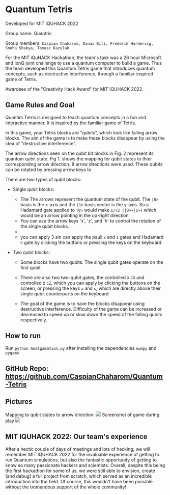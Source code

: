 # Quantum Tetris

Developed for MIT IQUHACK 2022 

Group name: Quantris

Group members: `Caspian Chaharom, Danai Bili, Frederik Hardervig, Sneha Shakya, Tomasz Kazulak`

For the MIT iQuHACK Hackathon, the team's task was a 26 hour Microsoft and IonQ joint challenge to use a quantum computer to build a game. Thus the team developed this Quantum Tetris game that introduces quantum concepts, such as destructive interference, through a familiar-inspired game of Tetris.

Awardees of the "Creativity Hack Award" for MIT IQUHACK 2022.

## Game Rules and Goal

Quantim Tetris is designed to teach quantum concepts in a fun and interactive manner. It is inspired by the familiar game of Tetris. 

In this game, your Tetris blocks are "qubits", which look like falling arrow blocks. The aim of the game is to make these blocks disappear by using the idea of "destructive interference". 

The arrow directions seen on the qubit bit blocks in Fig. 2 represent its quantum qubit state. Fig 1. shows the mapping for qubit states to thier corresponding arrow direction. 8 arrow directions were used. These qubits can be rotated by pressing arrow keys to  

There are two types of qubit blocks:

* Single qubit blocks:
  * The The arrows represent the quantum state of the qubit. The `|0>` basis is the x-axis and the `|1>` basis vector is the y-axis. So a Hadamard gate applied to `|0>` would make `1/√2 (|0>+|1>)` which would be an arrow pointing in the up-right direction 
  * You can use the arrow keys 'x', 'z', and 'h' to control the rotation of the single qubit blocks.
  *
  * you can apply 3 sin can apply the pauli `x` and `z` gates and Hadamard `h` gate by clicking the buttons or pressing the keys on the keyboard

* Two qubit blocks:
  * Some blocks have two qubits. The single qubit gates operate on the first qubit
  * There are also two two-qubit gates, the controlled x `CX` and controlled z `CZ`, which you can apply by clicking the buttons on the screen, or pressing the keys `a` and `s`, which are directly above their single qubit counterparts on the keyboard
 
   * The goal of the game is to have the blocks disappear using destructive interference. Difficulty of the game can be increased or decreased to speed up or slow down the speed of the falling qubits respectively.

## How to run

Run `python Amalgamation.py` after installing the dependencies `numpy` and `pygame`

## GitHub Repo: https://github.com/CaspianChaharom/Quantum-Tetris


## Pictures
Mapping to qubit states to arrow direction:
![](Pictures/Clock.png)
Screenshot of game during play
![](Pictures/Game.png)


## MIT IQUHACK 2022: Our team's experience

After a hectic couple of days of meetings and lots of hacking, we will remember MIT IQUHACK 2022 for the invaluable experience of getting to run Quantum simulations, but also the fantastic opportunity of getting to know so many passionate hackers and scientists. Overall, despite this being the first hackathon for some of us, we were still able to envision, create (and debug) a full project from scratch, which served as an incredible introduction into the field. Of course, this wouldn't have been possible without the tremendous support of the whole community! 
